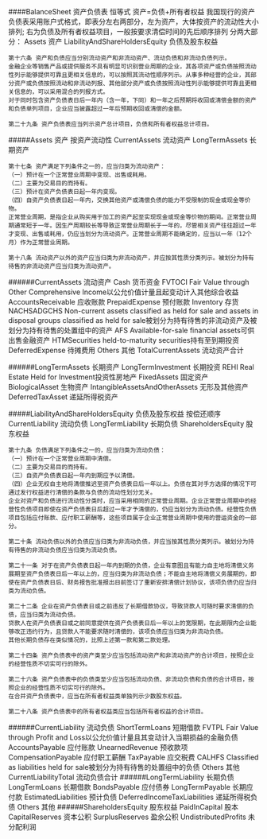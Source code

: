 ####BalanceSheet 资产负债表
    恒等式 资产=负债+所有者权益
    我国现行的资产负债表采用账户式格式，即表分左右两部分，左为资产，大体按资产的流动性大小排列;
    右为负债及所有者权益项目，一般按要求清偿时间的先后顺序排列
    分两大部分：
    Assets 资产
    LiabilityAndShareHoldersEquity 负债及股东权益

    第十六条 资产和负债应当分别流动资产和非流动资产、流动负债和非流动负债列示。
    金融企业等销售产品或提供服务不具有明显可识别营业周期的企业，其各项资产或负债按照流动性列示能够提供可靠且更相关信息的，可以按照其流动性顺序列示。从事多种经营的企业，其部分资产或负债按照流动和非流动列报、其他部分资产或负债按照流动性列示能够提供可靠且更相关信息的，可以采用混合的列报方式。
    对于同时包含资产负债表日后一年内（含一年，下同）和一年之后预期将收回或清偿金额的资产和负债单列项目，企业应当披露超过一年后预期收回或清偿的金额。
    
    第二十九条 资产负债表应当列示资产总计项目，负债和所有者权益总计项目。
#####Assets 资产
    按资产流动性
    CurrentAssets 流动资产
    LongTermAssets 长期资产

    第十七条 资产满足下列条件之一的，应当归类为流动资产：
    （一）预计在一个正常营业周期中变现、出售或耗用。
    （二）主要为交易目的而持有。
    （三）预计在资产负债表日起一年内变现。
    （四）自资产负债表日起一年内，交换其他资产或清偿负债的能力不受限制的现金或现金等价物。
    正常营业周期，是指企业从购买用于加工的资产起至实现现金或现金等价物的期间。正常营业周期通常短于一年。因生产周期较长等导致正常营业周期长于一年的，尽管相关资产往往超过一年才变现、出售或耗用，仍应当划分为流动资产。正常营业周期不能确定的，应当以一年（12个月）作为正常营业周期。
    
    第十八条 流动资产以外的资产应当归类为非流动资产，并应按其性质分类列示。被划分为持有待售的非流动资产应当归类为流动资产。
######CurrentAssets 流动资产
    Cash 货币资金
    FVTOCI Fair Value through Other Comprehensive Income以公允价值计量且起变动计入其他综合收益
    AccountsReceivable 应收账款
    PrepaidExpense 预付账款
    Inventory 存货
    NACHSADGCHS Non-current assets classified as held for sale and assets in disposal groups classified as held for sale被划分为持有待售的非流动资产及被划分为持有待售的处置组中的资产
    AFS Available-for-sale financial assets可供出售金融资产
    HTMSecurities held-to-maturity securities持有至到期投资
    DeferredExpense 待摊费用
    Others 其他
    TotalCurrentAssets 流动资产合计

######LongTermAssets 长期资产
    LongTermInvestment 长期投资
    REHI Real Estate Held for Investment投资性房地产
    FixedAssets 固定资产
    BiologicalAsset 生物资产
    IntangibleAssetsAndOtherAssets 无形及其他资产
    DeferredTaxAsset 递延所得税资产

#####LiabilityAndShareHoldersEquity 负债及股东权益
    按偿还顺序
    CurrentLiability 流动负债
    LongTermLiability 长期负债
    ShareholdersEquity 股东权益

    第十九条 负债满足下列条件之一的，应当归类为流动负债：
    （一）预计在一个正常营业周期中清偿。
    （二）主要为交易目的而持有。
    （三）自资产负债表日起一年内到期应予以清偿。
    （四）企业无权自主地将清偿推迟至资产负债表日后一年以上。负债在其对手方选择的情况下可通过发行权益进行清偿的条款与负债的流动性划分无关。
    企业对资产和负债进行流动性分类时，应当采用相同的正常营业周期。企业正常营业周期中的经营性负债项目即使在资产负债表日后超过一年才予清偿的，仍应当划分为流动负债。经营性负债项目包括应付账款、应付职工薪酬等，这些项目属于企业正常营业周期中使用的营运资金的一部分。
    
    第二十条 流动负债以外的负债应当归类为非流动负债，并应当按其性质分类列示。被划分为持有待售的非流动负债应当归类为流动负债。
    
    第二十一条 对于在资产负债表日起一年内到期的负债，企业有意图且有能力自主地将清偿义务展期至资产负债表日后一年以上的，应当归类为非流动负债；不能自主地将清偿义务展期的，即使在资产负债表日后、财务报告批准报出日前签订了重新安排清偿计划协议，该项负债仍应当归类为流动负债。
    
    第二十二条 企业在资产负债表日或之前违反了长期借款协议，导致贷款人可随时要求清偿的负债，应当归类为流动负债。
    贷款人在资产负债表日或之前同意提供在资产负债表日后一年以上的宽限期，在此期限内企业能够改正违约行为，且贷款人不能要求随时清偿的，该项负债应当归类为非流动负债。
    其他长期负债存在类似情况的，比照上述第一款和第二款处理。
    
    第二十四条 资产负债表中的资产类至少应当包括流动资产和非流动资产的合计项目，按照企业的经营性质不切实可行的除外。
    
    第二十六条 资产负债表中的负债类至少应当包括流动负债、非流动负债和负债的合计项目，按照企业的经营性质不切实可行的除外。
    在合并资产负债表中，应当在所有者权益类单独列示少数股东权益。
    
    第二十八条 资产负债表中的所有者权益类应当包括所有者权益的合计项目。
######CurrentLiability 流动负债
    ShortTermLoans 短期借款
    FVTPL Fair Value through Profit and Loss以公允价值计量且其变动计入当期损益的金融负债
    AccountsPayable 应付账款
    UnearnedRevenue 预收款项
    CompensationPayable 应付职工薪酬
    TaxPayable 应交税费
    CALHFS Classified as liabilities held for sale被划分为持有待售的处置组中的负债
    Others 其他
    CurrentLiabilityTotal 流动负债合计
######LongTermLiability 长期负债
    LongTermLoans 长期借款
    BondsPayable 应付债券
    LongTermPayable 长期应付款
    EstimatedLiabilities 预计负债
    DeferredIncomeTaxLiabilities 递延所得税负债
    Others 其他
######ShareholdersEquity 股东权益
    PaidInCapital 股本
    CapitalReserves 资本公积
    SurplusReserves 盈余公积
    UndistributedProfits 未分配利润